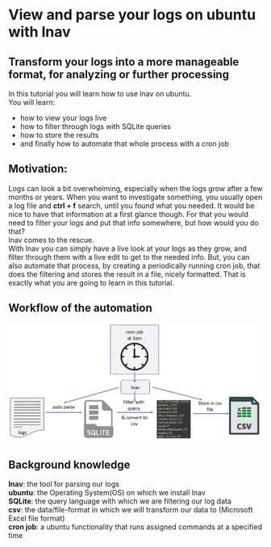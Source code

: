# View and parse your logs on ubuntu with lnav
## Transform your logs into a more manageable format, for analyzing or further processing
In this tutorial you will learn how to use lnav on ubuntu. <br>
You will learn:
- how to view your logs live
- how to filter through logs with SQLite queries
- how to store the results
- and finally how to automate that whole process with a cron job

## Motivation:
Logs can look a bit overwhelming, especially when the logs grow after a few months or years. 
When you want to investigate something, you usually open a log file and **ctrl + f** search, until you found what you needed. 
It would be nice to have that information at a first glance though. 
For that you would need to filter your logs and put that info somewhere, but how would you do that?<br>
lnav comes to the rescue.<br>
With lnav you can simply have a live look at your logs as they grow, and filter through them with a live edit to get to the needed info.
But, you can also automate that process, by creating a periodically running cron job, that does the filtering and stores the result in a file, nicely formatted.
That is exactly what you are going to learn in this tutorial.

## Workflow of the automation

![csv_workflow.png](./assets/csv_workflow.png)

## Background knowledge
**lnav**: the tool for parsing our logs<br>
**ubuntu**: the Operating System(OS) on which we install lnav<br>
**SQLite**: the query language with which we are filtering our log data<br>
**csv**: the data/file-format in which we will transform our data to (Microsoft Excel file format)<br>
**cron job**: a ubuntu functionality that runs assigned commands at a specified time<br>